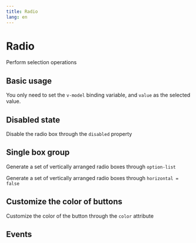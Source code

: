 ```yaml
---
title: Radio
lang: en
---
```


<script setup lang="ts">
  import props from "../../../example/radio/description/en-props.ts";
  import events from "../../../example/radio/description/en-events.ts";
</script>


# Radio

Perform selection operations


## Basic usage

You only need to set the ```v-model``` binding variable, and ```value``` as the selected value.
<demo src="../../../example/radio/base.vue"></demo>


## Disabled state

Disable the radio box through the ```disabled``` property

<demo src="../../../example/radio/disabled.vue"></demo>


## Single box group

 Generate a set of vertically arranged radio boxes through ```option-list```

<demo src="../../../example/radio/option-list-horizontal.vue"></demo>

 Generate a set of vertically arranged radio boxes through ```horizontal = false```

<demo src="../../../example/radio/option-list.vue"></demo>

## Customize the color of buttons

Customize the color of the button through the ```color``` attribute

<demo src="../../../example/radio/color.vue"></demo>

<table-block type="propsZh" :data="props"></table-block>


## Events

<table-block type="eventsZh" :data="events"></table-block>
